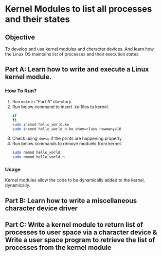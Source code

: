 # Kernel Modules to list all processes and their states

## Objective
To develop and use kernel modules and character devices. And learn how the Linux OS maintains list of processes and their execution states.

## Part A: Learn how to write and execute a Linux kernel module.
### How To Run?
1. Run `make` in "Part A" directory.
2. Run below command to insert .ko files to kernel.
    ```sh
	if 
	fi
	sudo insmod hello_world.ko
    sudo insmod hello_world_n.ko whom=class howmany=10
	```  
3. Check using `dmesg` if the prints are happening properly.
4.  Run below commands to remove moduels from kernel.
    ```sh
	sudo rmmod hello_world
    sudo rmmod hello_world_n
	```
### Usage
Kernel modules allow the code to be dynamically added to the kernel, dynamically.

## Part B: Learn how to write a miscellaneous character device driver

## Part C: Write a kernel module to return list of processes to user space via a character device & Write a user space program to retrieve the list of processes from the kernel module
